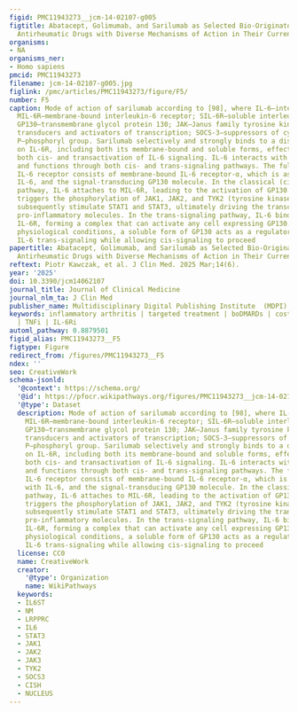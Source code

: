 ```yaml
---
figid: PMC11943273__jcm-14-02107-g005
figtitle: Abatacept, Golimumab, and Sarilumab as Selected Bio-Originator Disease-Modifying
  Antirheumatic Drugs with Diverse Mechanisms of Action in Their Current Use in Treatment
organisms:
- NA
organisms_ner:
- Homo sapiens
pmcid: PMC11943273
filename: jcm-14-02107-g005.jpg
figlink: /pmc/articles/PMC11943273/figure/F5/
number: F5
caption: Mode of action of sarilumab according to [98], where IL-6—interleukin-6;
  MIL-6R—membrane-bound interleukin-6 receptor; SIL-6R—soluble interleukin-6 receptor;
  GP130—transmembrane glycol protein 130; JAK—Janus family tyrosine kinases; STAT—signal
  transducers and activators of transcription; SOCS-3—suppressors of cytokine signaling;
  P—phosphoryl group. Sarilumab selectively and strongly binds to a distinct site
  on IL-6R, including both its membrane-bound and soluble forms, effectively inhibiting
  both cis- and transactivation of IL-6 signaling. IL-6 interacts with its receptor
  and functions through both cis- and trans-signaling pathways. The fully functional
  IL-6 receptor consists of membrane-bound IL-6 receptor-α, which is associated with
  IL-6, and the signal-transducing GP130 molecule. In the classical (cis) signaling
  pathway, IL-6 attaches to MIL-6R, leading to the activation of GP130. This activation
  triggers the phosphorylation of JAK1, JAK2, and TYK2 (tyrosine kinase 2), which
  subsequently stimulate STAT1 and STAT3, ultimately driving the transcription of
  pro-inflammatory molecules. In the trans-signaling pathway, IL-6 binds to soluble
  IL-6R, forming a complex that can activate any cell expressing GP130. Under normal
  physiological conditions, a soluble form of GP130 acts as a regulator, preventing
  IL-6 trans-signaling while allowing cis-signaling to proceed
papertitle: Abatacept, Golimumab, and Sarilumab as Selected Bio-Originator Disease-Modifying
  Antirheumatic Drugs with Diverse Mechanisms of Action in Their Current Use in Treatment
reftext: Piotr Kawczak, et al. J Clin Med. 2025 Mar;14(6).
year: '2025'
doi: 10.3390/jcm14062107
journal_title: Journal of Clinical Medicine
journal_nlm_ta: J Clin Med
publisher_name: Multidisciplinary Digital Publishing Institute  (MDPI)
keywords: inflammatory arthritis | targeted treatment | boDMARDs | costimulatory blockers
  | TNFi | IL-6Ri
automl_pathway: 0.8879501
figid_alias: PMC11943273__F5
figtype: Figure
redirect_from: /figures/PMC11943273__F5
ndex: ''
seo: CreativeWork
schema-jsonld:
  '@context': https://schema.org/
  '@id': https://pfocr.wikipathways.org/figures/PMC11943273__jcm-14-02107-g005.html
  '@type': Dataset
  description: Mode of action of sarilumab according to [98], where IL-6—interleukin-6;
    MIL-6R—membrane-bound interleukin-6 receptor; SIL-6R—soluble interleukin-6 receptor;
    GP130—transmembrane glycol protein 130; JAK—Janus family tyrosine kinases; STAT—signal
    transducers and activators of transcription; SOCS-3—suppressors of cytokine signaling;
    P—phosphoryl group. Sarilumab selectively and strongly binds to a distinct site
    on IL-6R, including both its membrane-bound and soluble forms, effectively inhibiting
    both cis- and transactivation of IL-6 signaling. IL-6 interacts with its receptor
    and functions through both cis- and trans-signaling pathways. The fully functional
    IL-6 receptor consists of membrane-bound IL-6 receptor-α, which is associated
    with IL-6, and the signal-transducing GP130 molecule. In the classical (cis) signaling
    pathway, IL-6 attaches to MIL-6R, leading to the activation of GP130. This activation
    triggers the phosphorylation of JAK1, JAK2, and TYK2 (tyrosine kinase 2), which
    subsequently stimulate STAT1 and STAT3, ultimately driving the transcription of
    pro-inflammatory molecules. In the trans-signaling pathway, IL-6 binds to soluble
    IL-6R, forming a complex that can activate any cell expressing GP130. Under normal
    physiological conditions, a soluble form of GP130 acts as a regulator, preventing
    IL-6 trans-signaling while allowing cis-signaling to proceed
  license: CC0
  name: CreativeWork
  creator:
    '@type': Organization
    name: WikiPathways
  keywords:
  - IL6ST
  - NM
  - LRPPRC
  - IL6
  - STAT3
  - JAK1
  - JAK2
  - JAK3
  - TYK2
  - SOCS3
  - CISH
  - NUCLEUS
---
```

